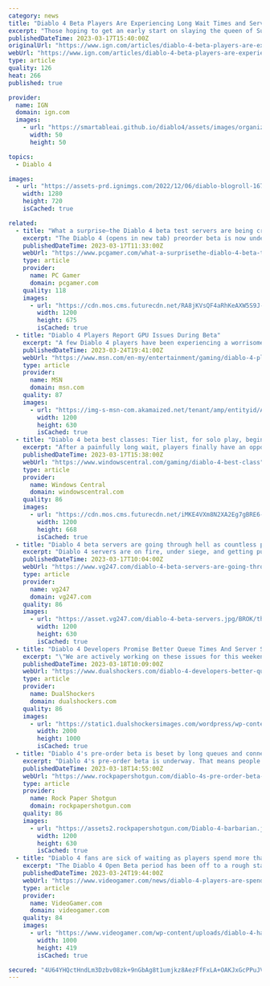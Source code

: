 ```yaml
---
category: news
title: "Diablo 4 Beta Players Are Experiencing Long Wait Times and Server Issues"
excerpt: "Those hoping to get an early start on slaying the queen of Succubi have had to wait longer than anticipated, as many players logged on to the Diablo 4 beta servers ..."
publishedDateTime: 2023-03-17T15:40:00Z
originalUrl: "https://www.ign.com/articles/diablo-4-beta-players-are-experiencing-long-wait-times-and-server-issues"
webUrl: "https://www.ign.com/articles/diablo-4-beta-players-are-experiencing-long-wait-times-and-server-issues"
type: article
quality: 126
heat: 266
published: true

provider:
  name: IGN
  domain: ign.com
  images:
    - url: "https://smartableai.github.io/diablo4/assets/images/organizations/ign.com-50x50.jpg"
      width: 50
      height: 50

topics:
  - Diablo 4

images:
  - url: "https://assets-prd.ignimgs.com/2022/12/06/diablo-blogroll-1670358717100.jpg?width=1280"
    width: 1280
    height: 720
    isCached: true

related:
  - title: "What a surprise—the Diablo 4 beta test servers are being crushed and people can't get in"
    excerpt: "The Diablo 4 (opens in new tab) preorder beta is now underway, and as you might have expected, it's not going perfectly smoothly. The biggest and most obvious issue for people trying to get into the ..."
    publishedDateTime: 2023-03-17T11:33:00Z
    webUrl: "https://www.pcgamer.com/what-a-surprisethe-diablo-4-beta-test-servers-are-being-crushed-and-people-cant-get-in/"
    type: article
    provider:
      name: PC Gamer
      domain: pcgamer.com
    quality: 118
    images:
      - url: "https://cdn.mos.cms.futurecdn.net/RA8jKVsQF4aRhKeAXW5S9J-1200-80.jpg"
        width: 1200
        height: 675
        isCached: true
  - title: "Diablo 4 Players Report GPU Issues During Beta"
    excerpt: "A few Diablo 4 players have been experiencing a worrisome issue while playing the beta version of the game: their GPUs are overheating. Blizzard is currently investigating the matter at the moment, as ..."
    publishedDateTime: 2023-03-24T19:41:00Z
    webUrl: "https://www.msn.com/en-my/entertainment/gaming/diablo-4-players-report-gpu-issues-during-beta/ar-AA192nkM"
    type: article
    provider:
      name: MSN
      domain: msn.com
    quality: 87
    images:
      - url: "https://img-s-msn-com.akamaized.net/tenant/amp/entityid/AA192uSw.img?h=630&w=1200&m=6&q=60&o=t&l=f&f=jpg&x=670&y=160"
        width: 1200
        height: 630
        isCached: true
  - title: "Diablo 4 beta best classes: Tier list, for solo play, beginners, and more"
    excerpt: "After a painfully long wait, players finally have an opportunity to dive into Blizzard's new hack-and-slash dungeon crawler, Diablo 4, with the arrival of its Open Beta. Before you start mowing down ..."
    publishedDateTime: 2023-03-17T15:38:00Z
    webUrl: "https://www.windowscentral.com/gaming/diablo-4-best-class"
    type: article
    provider:
      name: Windows Central
      domain: windowscentral.com
    quality: 86
    images:
      - url: "https://cdn.mos.cms.futurecdn.net/iMKE4VXm8N2XA2Eg7gBRE6-1200-80.jpg"
        width: 1200
        height: 668
        isCached: true
  - title: "Diablo 4 beta servers are going through hell as countless players rush in"
    excerpt: "Diablo 4 servers are on fire, under siege, and getting pushed to their limits as countless players swarm to the game during the pre-order weekend beta. Those who attempt to play are thrown into ..."
    publishedDateTime: 2023-03-17T10:04:00Z
    webUrl: "https://www.vg247.com/diablo-4-beta-servers-are-going-through-hell-as-countless-players-rush-in"
    type: article
    provider:
      name: vg247
      domain: vg247.com
    quality: 86
    images:
      - url: "https://asset.vg247.com/diablo-4-beta-servers.jpg/BROK/thumbnail/1200x630/diablo-4-beta-servers.jpg"
        width: 1200
        height: 630
        isCached: true
  - title: "Diablo 4 Developers Promise Better Queue Times And Server Stability Soon"
    excerpt: "\"We are actively working on these issues for this weekend\" - says Community Manager PezRadar. Diablo 4 Community Manager PezRadar provided an update (via the Blizzard forums) on the long queues and ..."
    publishedDateTime: 2023-03-18T10:09:00Z
    webUrl: "https://www.dualshockers.com/diablo-4-developers-better-queue-times-server-stability/"
    type: article
    provider:
      name: DualShockers
      domain: dualshockers.com
    quality: 86
    images:
      - url: "https://static1.dualshockersimages.com/wordpress/wp-content/uploads/2023/03/diablo-4-gameplay.jpg"
        width: 2000
        height: 1000
        isCached: true
  - title: "Diablo 4's pre-order beta is beset by long queues and connectivity issues"
    excerpt: "Diablo 4's pre-order beta is underway. That means people who have already paid for the hack-and-slash sequel are currently enjoying the quintessential modern Diablo experience: queuing to play for ..."
    publishedDateTime: 2023-03-18T14:55:00Z
    webUrl: "https://www.rockpapershotgun.com/diablo-4s-pre-order-beta-is-beset-by-long-queues-and-connectivity-issues"
    type: article
    provider:
      name: Rock Paper Shotgun
      domain: rockpapershotgun.com
    quality: 86
    images:
      - url: "https://assets2.rockpapershotgun.com/Diablo-4-barbarian.jpg/BROK/thumbnail/1200x630/Diablo-4-barbarian.jpg"
        width: 1200
        height: 630
        isCached: true
  - title: "Diablo 4 fans are sick of waiting as players spend more than an hour in queue"
    excerpt: "The Diablo 4 Open Beta period has been off to a rough start, much like the Early Access period that took place a week earlier. Although significant in-game bugs are less prevalent this time around, ..."
    publishedDateTime: 2023-03-24T19:44:00Z
    webUrl: "https://www.videogamer.com/news/diablo-4-players-are-spending-more-time-in-queues-than-in-the-open-beta/"
    type: article
    provider:
      name: VideoGamer.com
      domain: videogamer.com
    quality: 84
    images:
      - url: "https://www.videogamer.com/wp-content/uploads/diablo-4-hawezar.jpg"
        width: 1000
        height: 419
        isCached: true

secured: "4U64YHQctHndLm3Dzbv08zk+9nGbAg8t1umjkz8AezFfFxLA+OAKJxGcPPuJV7Uha1wc6b2rVHoJlXSO5ogLhKc+yWswxW26OEyNAQyd90jB2GvdOyZWSA26dzqy2UhUnL4ZIVQH25LNgQ256k1omut5aSzboWdLqaeibnyxktgPbwXq1UT+uJmYzr24CxyqKPFjBxCIPyA+hUG+4bI8rbTrKHY+zJTiylHvPKXYWAyvJaVBKRCSeqtPbKEfLeNL8blTWmpIwn448UIOGx090nI1EHE6Nlnev6WobWRLY+qPNl7BljYkgrKcx3Mzgcynn+j+rEAL7vzBAfsxyUjU06cJBETQ7HiXFiohGgYEGx0=;UDcplKzJ/468dD1fNGDEOA=="
---
```


